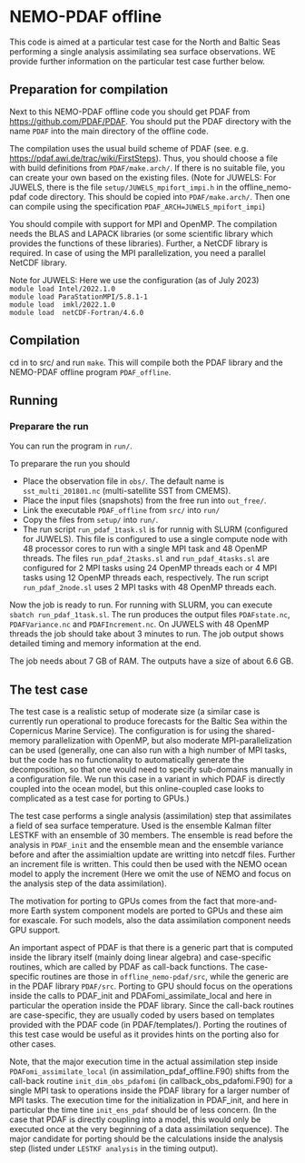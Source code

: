 # NEMO-PDAF offline

This code is aimed at a particular test case for the North and Baltic Seas performing a single analysis assimilating sea surface observations. WE provide further information on the particular test case further below.

## Preparation for compilation

Next to this NEMO-PDAF offline code you should get PDAF from https://github.com/PDAF/PDAF. 
You should put the PDAF directory with the name `PDAF` into the main directory of the offline code.

The compilation uses the usual build scheme of PDAF (see. e.g. https://pdaf.awi.de/trac/wiki/FirstSteps). 
Thus, you should choose a file with build definitions from `PDAF/make.arch/`. If there is no suitable file, 
you can create your own based on the existing files. (Note for JUWELS: For JUWELS, there is the file `setup/JUWELS_mpifort_impi.h` in the offline_nemo-pdaf code directory. This should be copied into `PDAF/make.arch/`. Then one can compile using the specification `PDAF_ARCH=JUWELS_mpifort_impi`)

You should compile with support for MPI and OpenMP. The compilation needs the BLAS and LAPACK libraries 
(or some scientific library which provides the functions of these libraries). Further, a NetCDF library is required.
In case of using the MPI parallelization, you need a parallel NetCDF library. 

Note for JUWELS: Here we use the configuration (as of July 2023)<br>
`module load Intel/2022.1.0`<br>
`module load ParaStationMPI/5.8.1-1`<br>
`module load  imkl/2022.1.0`<br>
`module load  netCDF-Fortran/4.6.0`

## Compilation

cd in to src/ and run `make`. This will compile both the PDAF library and the NEMO-PDAF offline program `PDAF_offline`.

## Running

### Preparare the run

You can run the program in `run/`. 

To preparare the run you should
* Place the observation file in `obs/`. The default name is `sst_multi_201801.nc` (multi-satellite SST from CMEMS).
* Place the input files (snapshots) from the free run into `out_free/`.
* Link the executable `PDAF_offline` from `src/` into `run/`
* Copy the files from `setup/` into `run/`.
* The run script `run_pdaf_1task.sl` is for runnig with SLURM (configured for JUWELS). This file is configured to use a single compute node with 48 processor cores to run with a single MPI task and 48 OpenMP threads. The files `run_pdaf_2tasks.sl` and `run_pdaf_4tasks.sl` are configured for 2 MPI tasks using 24 OpenMP threads each or 4 MPI tasks using 12 OpenMP threads each, respectively. The run script `run_pdaf_2node.sl` uses 2 MPI tasks with 48 OpenMP threads each. 

Now the job is ready to run. For running with SLURM, you can execute `sbatch run_pdaf_1task.sl`. The run produces the output files `PDAFstate.nc`, `PDAFVariance.nc` and `PDAFIncrement.nc`. On JUWELS with 48 OpenMP threads the job should take about 3 minutes to run. The job output shows detailed timing and memory information at the end. 

The job needs about 7 GB of RAM. The outputs have a size of about 6.6 GB.

## The test case

The test case is a realistic setup of moderate size (a similar case is currently run operational to produce forecasts for the Baltic Sea within the Copernicus Marine Service). The configuration is for using the shared-memory parallelization with OpenMP, but also moderate MPI-parallelization can be used (generally, one can also run with a high number of MPI tasks, but the code has no functionality to automatically generate the decomposition, so that one would need to specify sub-domains manually in a configuration file. We run this case in a variant in which PDAF is directly coupled into the ocean model, but this online-coupled case looks to complicated as a test case for porting to GPUs.) 

The test case performs a single analysis (assimilation) step that assimilates a field of sea surface temperature. Used is the ensemble Kalman filter LESTKF with an ensemble of 30 members. The ensemble is read before the analysis in `PDAF_init` and the ensemble mean and the ensemble variance before and after the assimialtion update are writting into netcdf files. Further an increment file is written. This could then be used with the NEMO ocean model to apply the increment (Here we omit the use of NEMO and focus on the analysis step of the data assimilation).

The motivation for porting to GPUs comes from the fact that more-and-more Earth system component models are ported to GPUs and these aim for exascale. For such models, also the data assimilation component needs GPU support. 

An important aspect of PDAF is that there is a generic part that is computed inside the library itself (mainly doing linear algebra) and case-specific routines, which are called by PDAF as call-back functions. The case-specific routines are those in `offline_nemo-pdaf/src`, while the generic are in the PDAF library `PDAF/src`. Porting to GPU should focus on the operations inside the calls to PDAF_init and PDAFomi_assimilate_local and here in particular the operation inside the PDAF library. Since the call-back routines are case-specific, they are usually coded by users based on templates provided with the PDAF code (in PDAF/templates/). Porting the routines of this test case would be useful as it provides hints on the porting also for other cases. 

Note, that the major execution time in the actual assimilation step inside `PDAFomi_assimilate_local` (in assimilation_pdaf_offline.F90) shifts from the call-back routine `init_dim_obs_pdafomi` (in callback_obs_pdafomi.F90) for a single MPI task to operations inside the PDAF library for a larger number of MPI tasks. The execution time for the initialization in PDAF_init, and here in particular the time tine `init_ens_pdaf` should be of less concern. (In the case that PDAF is directly coupling into a model, this would only be executed once at the very beginning of a data assimilation sequence). The major candidate for porting should be the calculations inside the analysis step (listed under `LESTKF analysis` in the timing output).


